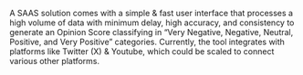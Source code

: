 A SAAS solution comes with a simple & fast user interface that processes a high volume of data with minimum delay, high accuracy, and consistency to generate an Opinion Score classifying in “Very Negative, Negative, Neutral, Positive, and Very Positive” categories. Currently, the tool integrates with platforms like Twitter (X) & Youtube, which could be scaled to connect various other platforms.
